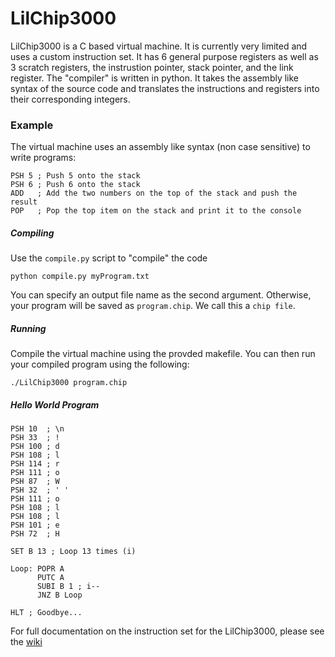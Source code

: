 # LilChip3000
LilChip3000 is a C based virtual machine. It is currently very limited and uses a custom instruction set. It has 6 general purpose registers as well as 3 scratch registers, the instrustion pointer, stack pointer, and the link register. The "compiler" is written in python. It takes the assembly like syntax of the source code and translates the instructions and registers into their corresponding integers.

### Example
The virtual machine uses an assembly like syntax (non case sensitive) to write programs:

    PSH 5 ; Push 5 onto the stack
    PSH 6 ; Push 6 onto the stack
    ADD   ; Add the two numbers on the top of the stack and push the result
    POP   ; Pop the top item on the stack and print it to the console

##### Compiling
Use the `compile.py` script to "compile" the code

    python compile.py myProgram.txt

You can specify an output file name as the second argument. Otherwise, your program will be saved as `program.chip`. We call this a `chip file`.

##### Running
Compile the virtual machine using the provded makefile. You can then run your compiled program using the following:

    ./LilChip3000 program.chip

##### Hello World Program

    PSH 10  ; \n
    PSH 33  ; !
    PSH 100 ; d
    PSH 108 ; l
    PSH 114 ; r
    PSH 111 ; o
    PSH 87  ; W
    PSH 32  ; ' '
    PSH 111 ; o
    PSH 108 ; l
    PSH 108 ; l
    PSH 101 ; e
    PSH 72  ; H
    
    SET B 13 ; Loop 13 times (i)

    Loop: POPR A
          PUTC A
          SUBI B 1 ; i--
          JNZ B Loop
    
    HLT ; Goodbye...


For full documentation on the instruction set for the LilChip3000, please see the [wiki](https://github.com/SlayterDev/LilChip3000/wiki)
